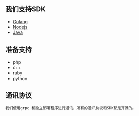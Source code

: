 ## 我们支持SDK


- [Golang](sdk-golang.html "golang")
- [Nodejs](sdk-nodejs.html "nodejs")
- [Java](sdk-node.html "java")




## 准备支持
- php
- c++
- ruby
- python

## 通讯协议
    我们使用grpc 和独立部署程序进行通讯，所有的通讯协议和SDK都是开源的。